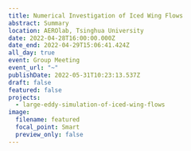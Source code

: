 ```yaml
---
title: Numerical Investigation of Iced Wing Flows
abstract: Summary
location: AEROlab, Tsinghua University
date: 2022-04-28T16:00:00.000Z
date_end: 2022-04-29T15:06:41.424Z
all_day: true
event: Group Meeting
event_url: "~"
publishDate: 2022-05-31T10:23:13.537Z
draft: false
featured: false
projects:
  - large-eddy-simulation-of-iced-wing-flows
image:
  filename: featured
  focal_point: Smart
  preview_only: false
---
```

